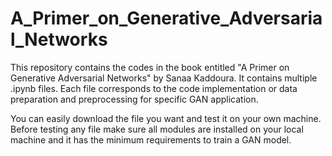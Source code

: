 # A_Primer_on_Generative_Adversarial_Networks
This repository contains the codes in the book entitled "A Primer on Generative Adversarial Networks" by Sanaa Kaddoura.
It contains multiple .ipynb files. Each file corresponds to the code implementation or data preparation and preprocessing for specific GAN application.

You can easily download the file you want and test it on your own machine.
Before testing any file make sure all modules are installed on your local machine and it has the minimum requirements to train a GAN model.
